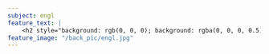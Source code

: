 ```yaml
---
subject: engl
feature_text: |
    <h2 style="background: rgb(0, 0, 0); background: rgba(0, 0, 0, 0.5); color: #f1f1f1; padding: 10px;">ENGL</h2>
feature_image: "/back_pic/engl.jpg"
---
```

